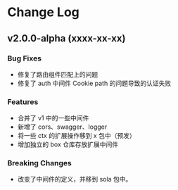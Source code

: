 # Change Log

## v2.0.0-alpha (xxxx-xx-xx)

### Bug Fixes

+ 修复了路由组件匹配上的问题
+ 修复了 auth 中间件 Cookie path 的问题导致的认证失败

### Features

+ 合并了 v1 中的一些中间件
+ 新增了 cors、swagger、logger
+ 将一些 ctx 的扩展操作移到 x 包中（预发）
+ 增加独立的 box 仓库存放扩展中间件

### Breaking Changes

+ 改变了中间件的定义，并移到 sola 包中。
